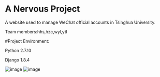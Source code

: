 # A Nervous Project

A website used to manage WeChat official accounts in Tsinghua University.

Team members:hhs,hzc,wyl,ytl


#Project Environment:

Python 2.7.10

Django 1.8.4

![image](http://www.baidu.com/img/bd_logo1.png)
![image](http://stash.secoder.net/ytl/nervous/raw/master/imgs/wechat.jpg)
